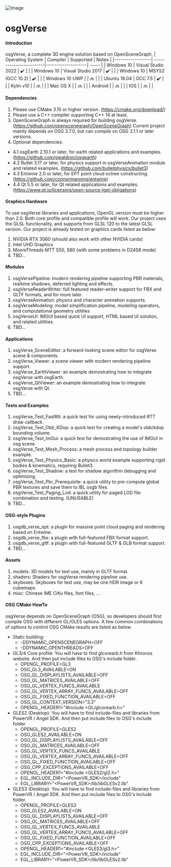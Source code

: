 ![Image](https://gitee.com/xarray/osgverse/raw/master/assets/misc/logo.jpg)
# osgVerse

#### Introduction
osgVerse, a complete 3D engine solution based on OpenSceneGraph.
| Operating System | Compiler                | Supported          | Notes |
|------------------| ------------------------|--------------------| ----- |
| Windows 10       | Visual Studio 2022      | :heavy_check_mark: |       |
| Windows 10       | Visual Studio 2017      | :heavy_check_mark: |       |
| Windows 10       | MSYS2 (GCC 10.2)        | :heavy_check_mark: |       |
| Windows 10 UWP   |                         | :soon:             |       |
| Ubuntu 18.04     | GCC 7.5                 | :heavy_check_mark: |       |
| Kylin v10        |                         | :soon:             |       |
| Mac OS X         |                         | :soon:             |       |
| Android          |                         | :soon:             |       |
| IOS              |                         | :soon:             |       |

#### Dependencies
1. Please use CMake 3.10 or higher version. (https://cmake.org/download/)
2. Please use a C++ compiler supporting C++ 14 at least.
3. OpenSceneGraph is always required for building osgVerse. (https://github.com/openscenegraph/OpenSceneGraph) Current project mainly depends on OSG 3.7.0, but can compile on OSG 3.1.1 or later versions.
4. Optional dependencies:
- 4.1 osgEarth 2.10.1 or later, for earth related applications and examples. (https://github.com/gwaldron/osgearth)
- 4.2 Bullet 3.17 or later, for physics support in osgVerseAnimation module and related examples. (https://github.com/bulletphysics/bullet3)
- 4.3 Entwine 2.0 or later, for EPT point cloud octree constructing. (https://github.com/connormanning/entwine)
- 4.4 Qt 5.5 or later, for Qt related applications and examples. (https://www.qt.io/licensing/open-source-lgpl-obligations)

#### Graphics Hardware
To use osgVerse libraries and applications, OpenGL version must be higher than 2.0. Both core profile and compatible profile will work. Our project uses the GLSL functionality, and supports from GLSL 120 to the latest GLSL version.
Our project is already tested on graphics cards listed as below:
1. NVIDIA RTX 3060 (should also work with other NVIDIA cards)
2. Intel UHD Graphics
3. MooreThreads MTT S50, S80 (with some problems in D24S8 mode)
4. TBD...

#### Modules
1. osgVersePipeline: modern rendering pipeline supporting PBR materials, realtime shadows, deferred lighting and effects.
2. osgVerseReaderWriter: full featured reader-writer support for FBX and GLTF formats, and for more later.
3. osgVerseAnimation: physics and character animation supports.
4. osgVerseModeling: model simplification pipeline, modeling operators, and computational geometry utilities
5. osgVerseUI: IMGUI based quick UI support, HTML based UI solution, and related utilities.
6. TBD...

#### Applications
1. osgVerse_SceneEditor: a forward-looking scene editor for osgVerse scene & components.
2. osgVerse_Viewer: a scene viewer with modern rendering pipeline support.
3. osgVerse_EarthViewer: an example demostrating how to integrate osgVerse with osgEarth.
4. osgVerse_QtViewer: an example demostrating how to integrate osgVerse with Qt.
5. TBD...

#### Tests and Examples
1. osgVerse_Test_FastRtt: a quick test for using newly-introduced RTT draw callback.
2. osgVerse_Test_Obb_KDop: a quick test for creating a model's obb/kdop bounding volume.
3. osgVerse_Test_ImGui: a quick test for demostrating the use of IMGUI in osg scene.
4. osgVerse_Test_Mesh_Process: a mesh process and topology builder example.
5. osgVerse_Test_Physics_Basic: a physics world example supporting rigid bodies & kinematics, requiring Bullet3.
6. osgVerse_Test_Shadow: a test for shadow algorithm debugging and optimizing.
7. osgVerse_Test_Pbr_Prerequisite: a quick utility to pre-compute global PBR textures and save them to IBL osgb files.
8. osgVerse_Test_Paging_Lod: a quick utility for paged LOD file combination and testing. (UNUSABLE)
9. TBD...

#### OSG-style Plugins
1. osgdb_verse_ept: a plugin for massive point cloud paging and rendering based on Entwine.
2. osgdb_verse_fbx: a plugin with full-featured FBX format support.
3. osgdb_verse_gltf: a plugin with full-featured GLTF & GLB format support.
4. TBD...

#### Assets
1. models: 3D models for test use, mainly in GLTF format.
2. shaders: Shaders for osgVerse rendering pipeline use.
3. skyboxes: Skyboxes for test use, may be one HDR image or 6 cubemaps.
4. misc: Chinese IME CiKu files, font files, ...

#### OSG CMake HowTo
osgVerse depends on OpenSceneGraph (OSG), so developers should first compile OSG with different GL/GLES options. A few common combinations of options to control OSG CMake results are listed as below.
* Static building:
  * -DDYNAMIC_OPENSCENEGRAPH=OFF
  * -DDYNAMIC_OPENTHREADS=OFF
* GL3/4 Core profile: You will have to find glcorearb.h from Khronos website. And then put include files to OSG's include folder.
  * OPENGL_PROFILE=GL3
  * OSG_GL3_AVAILABLE=ON
  * OSG_GL_DISPLAYLISTS_AVAILABLE=OFF
  * OSG_GL_MATRICES_AVAILABLE=OFF
  * OSG_GL_VERTEX_FUNCS_AVAILABLE
  * OSG_GL_VERTEX_ARRAY_FUNCS_AVAILABLE=OFF
  * OSG_GL_FIXED_FUNCTION_AVAILABLE=OFF
  * OSG_GL_CONTEXT_VERSION="3.3"
  * OPENGL_HEADER1="#include <GL/glcorearb.h>"
* GLES2 (Desktop): You will have to find include-files and libraries from PowerVR / Angel SDK. And then put include files to OSG's include folder.
  * OPENGL_PROFILE=GLES2
  * OSG_GLES2_AVAILABLE=ON
  * OSG_GL_DISPLAYLISTS_AVAILABLE=OFF
  * OSG_GL_MATRICES_AVAILABLE=OFF
  * OSG_GL_VERTEX_FUNCS_AVAILABLE
  * OSG_GL_VERTEX_ARRAY_FUNCS_AVAILABLE=OFF
  * OSG_GL_FIXED_FUNCTION_AVAILABLE=OFF
  * OSG_CPP_EXCEPTIONS_AVAILABLE=OFF
  * OPENGL_HEADER1="#include <GLES2/gl2.h>"
  * EGL_INCLUDE_DIR="<PowerVR_SDK>/include"
  * EGL_LIBRARY="<PowerVR_SDK>/lib/libGLESv2.lib"
* GLES3 (Desktop): You will have to find include-files and libraries from PowerVR / Angel SDK. And then put include files to OSG's include folder.
  * OPENGL_PROFILE=GLES3
  * OSG_GLES2_AVAILABLE=ON
  * OSG_GL_DISPLAYLISTS_AVAILABLE=OFF
  * OSG_GL_MATRICES_AVAILABLE=OFF
  * OSG_GL_VERTEX_FUNCS_AVAILABLE
  * OSG_GL_VERTEX_ARRAY_FUNCS_AVAILABLE=OFF
  * OSG_GL_FIXED_FUNCTION_AVAILABLE=OFF
  * OSG_CPP_EXCEPTIONS_AVAILABLE=OFF
  * OPENGL_HEADER1="#include <GLES3/gl3.h>"
  * EGL_INCLUDE_DIR="<PowerVR_SDK>/include"
  * EGL_LIBRARY="<PowerVR_SDK>/lib/libGLESv2.lib"
